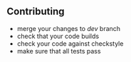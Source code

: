 Contributing
-----------------
* merge your changes to *dev* branch
* check that your code builds
* check your code against checkstyle
* make sure that all tests pass